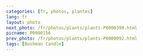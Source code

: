 ```yaml
---
categories: [fr, photos, plantes]
lang: fr
layout: photo
next_photo: /fr/photos/plants/plants-P0000399.html
picname: P0000156
prev_photo: /fr/photos/plants/plants-P0000092.html
tags: [Bushman Candle]
---
```

